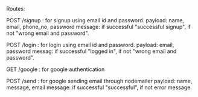 Routes:

POST /signup :
    for signup using email id and password.
    payload: name, email, phone_no, password
    message: if successful "successful signup", if not "wrong email and password".

POST /login :
    for login using email id and password.
    payload: email, password
    messag: if successful "logged in", if not "wrong email and password".

GET /google :
    for google authentication

POST /send :
    for google sending email through nodemailer
    payload: name, message, email
    message: if successful "successful", if not error message.

